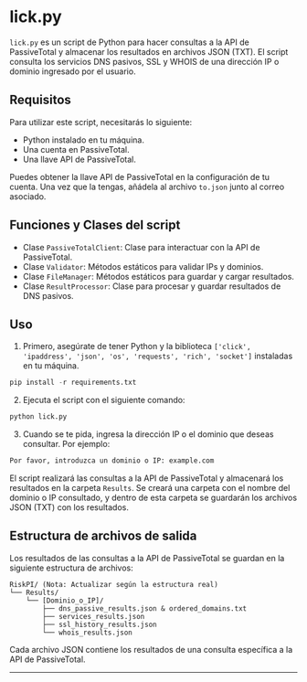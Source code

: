 # lick.py

`lick.py` es un script de Python para hacer consultas a la API de PassiveTotal y almacenar los resultados en archivos JSON (TXT). El script consulta los servicios DNS pasivos, SSL y WHOIS de una dirección IP o dominio ingresado por el usuario.

## Requisitos

Para utilizar este script, necesitarás lo siguiente:

- Python instalado en tu máquina.
- Una cuenta en PassiveTotal.
- Una llave API de PassiveTotal.

Puedes obtener la llave API de PassiveTotal en la configuración de tu cuenta. Una vez que la tengas, añádela al archivo `to.json` junto al correo asociado.

## Funciones y Clases del script

- Clase `PassiveTotalClient`: Clase para interactuar con la API de PassiveTotal.
- Clase `Validator`: Métodos estáticos para validar IPs y dominios.
- Clase `FileManager`: Métodos estáticos para guardar y cargar resultados.
- Clase `ResultProcessor`: Clase para procesar y guardar resultados de DNS pasivos.

## Uso

1. Primero, asegúrate de tener Python y la biblioteca `['click',
'ipaddress',
'json',
'os',
'requests',
'rich',
'socket']` instaladas en tu máquina.

```py
pip install -r requirements.txt
```

2. Ejecuta el script con el siguiente comando:

```bash
python lick.py
```

3. Cuando se te pida, ingresa la dirección IP o el dominio que deseas consultar. Por ejemplo:

```txt
Por favor, introduzca un dominio o IP: example.com
```

El script realizará las consultas a la API de PassiveTotal y almacenará los resultados en la carpeta `Results`. Se creará una carpeta con el nombre del dominio o IP consultado, y dentro de esta carpeta se guardarán los archivos JSON (TXT) con los resultados.

## Estructura de archivos de salida

Los resultados de las consultas a la API de PassiveTotal se guardan en la siguiente estructura de archivos:

```dir
RiskPI/ (Nota: Actualizar según la estructura real)
└── Results/
    └── [Dominio_o_IP]/
        ├── dns_passive_results.json & ordered_domains.txt
        ├── services_results.json
        ├── ssl_history_results.json
        └── whois_results.json
```

Cada archivo JSON contiene los resultados de una consulta específica a la API de PassiveTotal.

---
